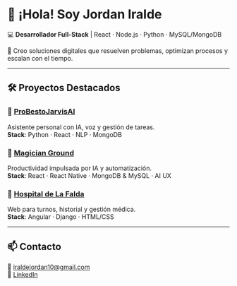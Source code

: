 # 👋 ¡Hola! Soy Jordan Iralde

💻 **Desarrollador Full-Stack** | React · Node.js · Python · MySQL/MongoDB  

🚀 Creo soluciones digitales que resuelven problemas, optimizan procesos y escalan con el tiempo.

---

## 🛠️ Proyectos Destacados

### 🤖 [ProBestoJarvisAI](https://github.com/Jordan-Iralde/ProBestoJarvisAI)  
Asistente personal con IA, voz y gestión de tareas.  
**Stack**: Python · React · NLP · MongoDB

### 📆 [Magician Ground](https://github.com/MagicianGround)  
Productividad impulsada por IA y automatización.  
**Stack**: React · React Native · MongoDB & MySQL · AI UX

### 🏥 [Hospital de La Falda](https://github.com/Teresani/Integracio_de_paginas)  
Web para turnos, historial y gestión médica.  
**Stack**: Angular · Django · HTML/CSS

---

## 📫 Contacto  
📧 iraldejordan10@gmail.com  
🔗 [LinkedIn](https://www.linkedin.com/in/jordan-iralde/)  
